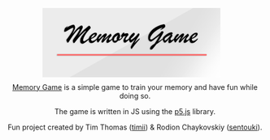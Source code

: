 <h1 align="center">
  <img style="margin:-30px 15px -15px 0px;" width="350"
    src="https://raw.githubusercontent.com/sentouki/Memory-Game/master/images/logo/logo_smaller.png"/>
</h1>


<p align="center"><a href="https://en.wikipedia.org/wiki/Concentration_(card_game)">Memory Game</a> is a simple game to
  train your memory and have fun while doing so.
</p align="center">
<p align="center">The game is written in JS using the <a href="https://github.com/processing/p5.js">p5.js</a> library.
</p>
<p align="center">Fun project created by Tim Thomas (<a href="https://github.com/timii">timii</a>) & Rodion Chaykovskiy
  (<a href="https://github.com/sentouki">sentouki</a>).
</p>